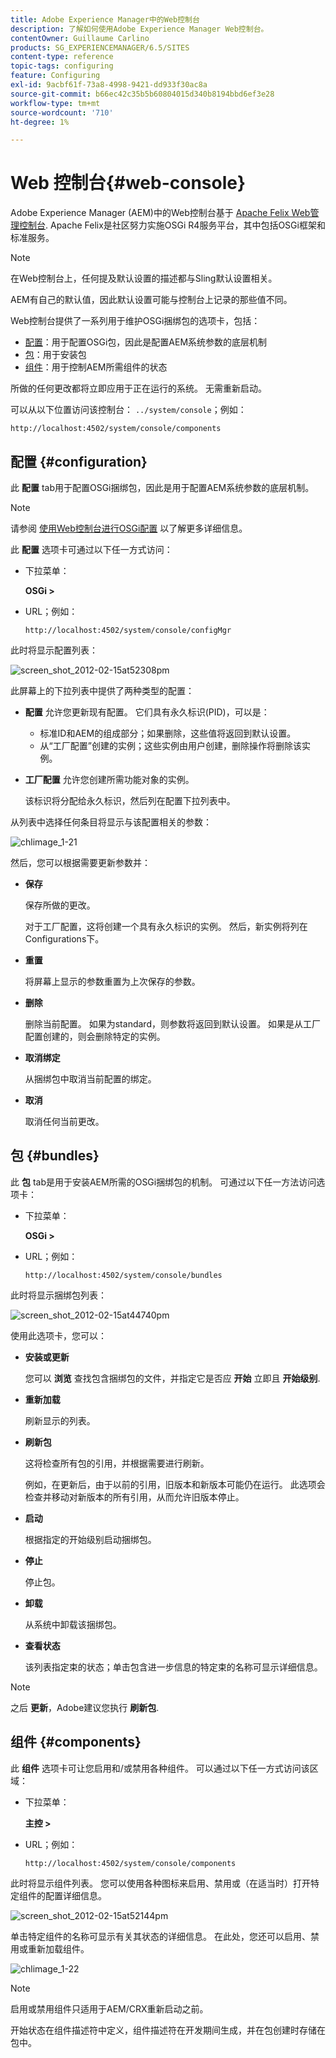 ```yaml
---
title: Adobe Experience Manager中的Web控制台
description: 了解如何使用Adobe Experience Manager Web控制台。
contentOwner: Guillaume Carlino
products: SG_EXPERIENCEMANAGER/6.5/SITES
content-type: reference
topic-tags: configuring
feature: Configuring
exl-id: 9acbf61f-73a8-4998-9421-dd933f30ac8a
source-git-commit: b66ec42c35b5b60804015d340b8194bbd6ef3e28
workflow-type: tm+mt
source-wordcount: '710'
ht-degree: 1%

---
```


# Web 控制台{#web-console}

Adobe Experience Manager (AEM)中的Web控制台基于 [Apache Felix Web管理控制台](https://felix.apache.org/documentation/subprojects/apache-felix-web-console.html). Apache Felix是社区努力实施OSGi R4服务平台，其中包括OSGi框架和标准服务。

>[!NOTE]
>
>在Web控制台上，任何提及默认设置的描述都与Sling默认设置相关。
>
>AEM有自己的默认值，因此默认设置可能与控制台上记录的那些值不同。

Web控制台提供了一系列用于维护OSGi捆绑包的选项卡，包括：

* [配置](#configuration)：用于配置OSGi包，因此是配置AEM系统参数的底层机制
* [包](#bundles)：用于安装包
* [组件](#components)：用于控制AEM所需组件的状态

所做的任何更改都将立即应用于正在运行的系统。 无需重新启动。

可以从以下位置访问该控制台： `../system/console`；例如：

`http://localhost:4502/system/console/components`

## 配置 {#configuration}

此 **配置** tab用于配置OSGi捆绑包，因此是用于配置AEM系统参数的底层机制。

>[!NOTE]
>
>请参阅 [使用Web控制台进行OSGi配置](/help/sites-deploying/configuring-osgi.md) 以了解更多详细信息。

此 **配置** 选项卡可通过以下任一方式访问：

* 下拉菜单：

  **OSGi >**

* URL；例如：

  `http://localhost:4502/system/console/configMgr`

此时将显示配置列表：

![screen_shot_2012-02-15at52308pm](assets/screen_shot_2012-02-15at52308pm.png)

此屏幕上的下拉列表中提供了两种类型的配置：

* **配置**
允许您更新现有配置。 它们具有永久标识(PID)，可以是：

   * 标准ID和AEM的组成部分；如果删除，这些值将返回到默认设置。
   * 从“工厂配置”创建的实例；这些实例由用户创建，删除操作将删除该实例。

* **工厂配置**
允许您创建所需功能对象的实例。

  该标识将分配给永久标识，然后列在配置下拉列表中。

从列表中选择任何条目将显示与该配置相关的参数：

![chlimage_1-21](assets/chlimage_1-21a.png)

然后，您可以根据需要更新参数并：

* **保存**

  保存所做的更改。

  对于工厂配置，这将创建一个具有永久标识的实例。 然后，新实例将列在Configurations下。

* **重置**

  将屏幕上显示的参数重置为上次保存的参数。

* **删除**

  删除当前配置。 如果为standard，则参数将返回到默认设置。 如果是从工厂配置创建的，则会删除特定的实例。

* **取消绑定**

  从捆绑包中取消当前配置的绑定。

* **取消**

  取消任何当前更改。

## 包 {#bundles}

此 **包** tab是用于安装AEM所需的OSGi捆绑包的机制。 可通过以下任一方法访问选项卡：

* 下拉菜单：

  **OSGi >**

* URL；例如：

  `http://localhost:4502/system/console/bundles`

此时将显示捆绑包列表：

![screen_shot_2012-02-15at44740pm](assets/screen_shot_2012-02-15at44740pm.png)

使用此选项卡，您可以：

* **安装或更新**

  您可以 **浏览** 查找包含捆绑包的文件，并指定它是否应 **开始** 立即且 **开始级别**.

* **重新加载**

  刷新显示的列表。

* **刷新包**

  这将检查所有包的引用，并根据需要进行刷新。

  例如，在更新后，由于以前的引用，旧版本和新版本可能仍在运行。 此选项会检查并移动对新版本的所有引用，从而允许旧版本停止。

* **启动**

  根据指定的开始级别启动捆绑包。

* **停止**

  停止包。

* **卸载**

  从系统中卸载该捆绑包。

* **查看状态**

  该列表指定束的状态；单击包含进一步信息的特定束的名称可显示详细信息。

>[!NOTE]
>
>之后 **更新**，Adobe建议您执行 **刷新包**.

## 组件 {#components}

此 **组件** 选项卡可让您启用和/或禁用各种组件。 可以通过以下任一方式访问该区域：

* 下拉菜单：

  **主控 >**

* URL；例如：

  `http://localhost:4502/system/console/components`

此时将显示组件列表。 您可以使用各种图标来启用、禁用或（在适当时）打开特定组件的配置详细信息。

![screen_shot_2012-02-15at52144pm](assets/screen_shot_2012-02-15at52144pm.png)

单击特定组件的名称可显示有关其状态的详细信息。 在此处，您还可以启用、禁用或重新加载组件。

![chlimage_1-22](assets/chlimage_1-22a.png)

>[!NOTE]
>
>启用或禁用组件只适用于AEM/CRX重新启动之前。
>
>开始状态在组件描述符中定义，组件描述符在开发期间生成，并在包创建时存储在包中。
